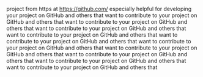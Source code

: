 project from https at https://github.com/ especially helpful for developing your project on GitHub and others that want to contribute to your project on GitHub and others that want to contribute to your project on GitHub and others that want to contribute to your project on GitHub and others that want to contribute to your project on GitHub and others that want to contribute to your project on GitHub and others that want to contribute to your project on GitHub and others that want to contribute to your project on GitHub and others that want to contribute to your project on GitHub and others that want to contribute to your project on GitHub and others that want to contribute to your project on GitHub and others that